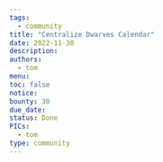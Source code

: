 ```yaml
---
tags:
  - community
title: "Centralize Dwarves Calendar"
date: 2022-11-30
description:
authors:
  - tom
menu:
toc: false
notice:
bounty: 30
due_date:
status: Done
PICs:
  - tom
type: community
---
```

